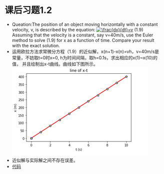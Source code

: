 # 课后习题1.2
* Queation:The position of an object moving horizontally with a constant velocity, v, is described by the equation:
<a href="http://www.codecogs.com/eqnedit.php?latex=\frac{dx}{dt}=v" target="_blank"><img src="http://latex.codecogs.com/gif.latex?\frac{dx}{dt}=v" title="\frac{dx}{dt}=v" /></a> (1.9)
Assuming that the velocity is a constant, say v=40m/s, use the Euler method to solve (1.9) for x as a function of time.
Compare your result with the exact solution.
* 运用欧拉方法求常微分方程（1.9）的近似解，x(n+1)-x(n)=vh，v=40m/s是常量，不妨取t=0时x=0, h为时间间隔，取h=0.1s，求出相应的x(1)~x(10)的值，
并且绘制出x-t曲线。曲线如下图所示。
![图像](https://github.com/houxudong1997/compuational_physics_N2015301020064/blob/master/%E5%9B%BE%E5%83%8F.png)
* 近似解与实际解之间不存在误差。
* [代码](https://github.com/houxudong1997/compuational_physics_N2015301020064/blob/master/Euler%20mothed.py)
